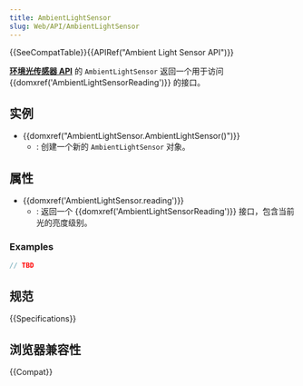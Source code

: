 ```yaml
---
title: AmbientLightSensor
slug: Web/API/AmbientLightSensor
---
```


{{SeeCompatTable}}{{APIRef("Ambient Light Sensor API")}}

**[环境光传感器 API](/zh-CN/docs/Web/API/Ambient_Light_Sensor_API)** 的 `AmbientLightSensor` 返回一个用于访问 {{domxref('AmbientLightSensorReading')}} 的接口。

## 实例

- {{domxref("AmbientLightSensor.AmbientLightSensor()")}}
  - : 创建一个新的 `AmbientLightSensor` 对象。

## 属性

- {{domxref('AmbientLightSensor.reading')}}
  - : 返回一个 {{domxref('AmbientLightSensorReading')}} 接口，包含当前光的亮度级别。

### Examples

```js
// TBD
```

## 规范

{{Specifications}}

## 浏览器兼容性

{{Compat}}
